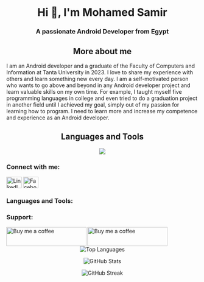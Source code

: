 <!DOCTYPE html>
<html lang="en">
<head>
<meta charset="UTF-8">
<meta name="viewport" content="width=device-width, initial-scale=1.0">
<title>Mohamed Samir - Android Developer</title>
</head>
<body>
<h1 align="center">Hi 👋, I'm Mohamed Samir</h1>
<h3 align="center">A passionate Android Developer from Egypt</h3>

<h2 align="center">More about me</h2>
<p align="left">
I am an Android developer and a graduate of the Faculty of Computers and Information at Tanta University in 2023. I love to share my experience with others and learn something new every day. I am a self-motivated person who wants to go above and beyond in any Android developer project and learn valuable skills on my own time. For example, I taught myself five programming languages ​​in college and even tried to do a graduation project in another field until I achieved my goal, simply out of my passion for learning how to program. I need to learn more and increase my competence and experience as an Android developer.
</p>

<h2 align="center">Languages and Tools</h2>
<div align="center">
  <!-- Insert your icons or badges for skills here -->
  <img src="https://img.shields.io/badge/Oracle-F80000?style=for-the-badge&logo=oracle&logoColor=black">
</div>

<h3 align="left">Connect with me:</h3>
<p align="left">
  <a href="https://linkedin.com/in/mohamedsamir" target="_blank"><img align="center" src="https://raw.githubusercontent.com/rahuldkjain/github-profile-readme-generator/master/src/images/icons/Social/linked-in-alt.svg" alt="LinkedIn" height="30" width="40" /></a>
  <a href="https://fb.com/mohamedsamir" target="_blank"><img align="center" src="https://raw.githubusercontent.com/rahuldkjain/github-profile-readme-generator/master/src/images/icons/Social/facebook.svg" alt="Facebook" height="30" width="40" /></a>
</p>

<h3 align="left">Languages and Tools:</h3>
<p align="left">
  <!-- Insert your icons or badges for languages and tools here -->
</p>

<h3 align="left">Support:</h3>
<p>
  <a href="https://www.buymeacoffee.com/IceLatte"><img align="left" src="https://cdn.buymeacoffee.com/buttons/v2/default-yellow.png" height="50" width="210" alt="Buy me a coffee"></a>
  <a href="https://ko-fi.com/frenchCoffee"><img align="left" src="https://cdn.ko-fi.com/cdn/kofi3.png?v=3" height="50" width="210" alt="Buy me a coffee"></a>
</p>

<p>&nbsp;</p>

<p align="center"><img src="https://github-readme-stats.vercel.app/api/top-langs?username=mohamedsamirmo&show_icons=true&locale=en&layout=compact" alt="Top Languages"></p>

<p align="center"><img src="https://github-readme-stats.vercel.app/api?username=mohamedsamirmo&show_icons=true&locale=en" alt="GitHub Stats"></p>

<p align="center"><img src="https://github-readme-streak-stats.herokuapp.com/?user=mohamedsamirmo" alt="GitHub Streak"></p>
</body>
</html>
